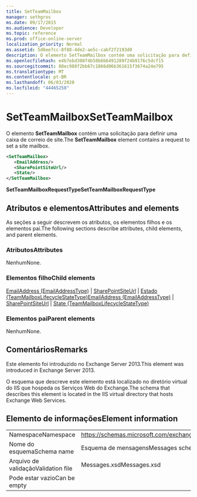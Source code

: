 ```yaml
---
title: SetTeamMailbox
manager: sethgros
ms.date: 09/17/2015
ms.audience: Developer
ms.topic: reference
ms.prod: office-online-server
localization_priority: Normal
ms.assetid: 5d6ee7cc-8f88-4de2-ae5c-cabf2f2193d0
description: O elemento SetTeamMailbox contém uma solicitação para definir uma caixa de correio de site.
ms.openlocfilehash: e4b7ebd308f4b58b6b6491289f24b9176c5dcf15
ms.sourcegitcommit: 88ec988f2bb67c1866d06b361615f3674a24e795
ms.translationtype: MT
ms.contentlocale: pt-BR
ms.lasthandoff: 06/03/2020
ms.locfileid: "44465258"
---
```

# <a name="setteammailbox"></a><span data-ttu-id="99274-103">SetTeamMailbox</span><span class="sxs-lookup"><span data-stu-id="99274-103">SetTeamMailbox</span></span>

<span data-ttu-id="99274-104">O elemento **SetTeamMailbox** contém uma solicitação para definir uma caixa de correio de site.</span><span class="sxs-lookup"><span data-stu-id="99274-104">The **SetTeamMailbox** element contains a request to set a site mailbox.</span></span> 
  
```XML
<SetTeamMailbox>
   <EmailAddress/>
   <SharePointSiteUrl/>
   <State/>
</SetTeamMailbox>
```

 <span data-ttu-id="99274-105">**SetTeamMailboxRequestType**</span><span class="sxs-lookup"><span data-stu-id="99274-105">**SetTeamMailboxRequestType**</span></span>
## <a name="attributes-and-elements"></a><span data-ttu-id="99274-106">Atributos e elementos</span><span class="sxs-lookup"><span data-stu-id="99274-106">Attributes and elements</span></span>

<span data-ttu-id="99274-107">As seções a seguir descrevem os atributos, os elementos filhos e os elementos pai.</span><span class="sxs-lookup"><span data-stu-id="99274-107">The following sections describe attributes, child elements, and parent elements.</span></span>
  
### <a name="attributes"></a><span data-ttu-id="99274-108">Atributos</span><span class="sxs-lookup"><span data-stu-id="99274-108">Attributes</span></span>

<span data-ttu-id="99274-109">Nenhum</span><span class="sxs-lookup"><span data-stu-id="99274-109">None.</span></span>
  
### <a name="child-elements"></a><span data-ttu-id="99274-110">Elementos filho</span><span class="sxs-lookup"><span data-stu-id="99274-110">Child elements</span></span>

<span data-ttu-id="99274-111">[EmailAddress (EmailAddressType)](emailaddress-emailaddresstype.md)  |  [SharePointSiteUrl](sharepointsiteurl.md)  |  [Estado (TeamMailboxLifecycleStateType)](state-teammailboxlifecyclestatetype.md)</span><span class="sxs-lookup"><span data-stu-id="99274-111">[EmailAddress (EmailAddressType)](emailaddress-emailaddresstype.md) | [SharePointSiteUrl](sharepointsiteurl.md) | [State (TeamMailboxLifecycleStateType)](state-teammailboxlifecyclestatetype.md)</span></span>
  
### <a name="parent-elements"></a><span data-ttu-id="99274-112">Elementos pai</span><span class="sxs-lookup"><span data-stu-id="99274-112">Parent elements</span></span>

<span data-ttu-id="99274-113">Nenhum</span><span class="sxs-lookup"><span data-stu-id="99274-113">None.</span></span>
  
## <a name="remarks"></a><span data-ttu-id="99274-114">Comentários</span><span class="sxs-lookup"><span data-stu-id="99274-114">Remarks</span></span>

<span data-ttu-id="99274-115">Este elemento foi introduzido no Exchange Server 2013.</span><span class="sxs-lookup"><span data-stu-id="99274-115">This element was introduced in Exchange Server 2013.</span></span>
  
<span data-ttu-id="99274-116">O esquema que descreve este elemento está localizado no diretório virtual do IIS que hospeda os Serviços Web do Exchange.</span><span class="sxs-lookup"><span data-stu-id="99274-116">The schema that describes this element is located in the IIS virtual directory that hosts Exchange Web Services.</span></span>
  
## <a name="element-information"></a><span data-ttu-id="99274-117">Elemento de informações</span><span class="sxs-lookup"><span data-stu-id="99274-117">Element information</span></span>

|||
|:-----|:-----|
|<span data-ttu-id="99274-118">Namespace</span><span class="sxs-lookup"><span data-stu-id="99274-118">Namespace</span></span>  <br/> |https://schemas.microsoft.com/exchange/services/2006/messages  <br/> |
|<span data-ttu-id="99274-119">Nome do esquema</span><span class="sxs-lookup"><span data-stu-id="99274-119">Schema name</span></span>  <br/> |<span data-ttu-id="99274-120">Esquema de mensagens</span><span class="sxs-lookup"><span data-stu-id="99274-120">Messages schema</span></span>  <br/> |
|<span data-ttu-id="99274-121">Arquivo de validação</span><span class="sxs-lookup"><span data-stu-id="99274-121">Validation file</span></span>  <br/> |<span data-ttu-id="99274-122">Messages.xsd</span><span class="sxs-lookup"><span data-stu-id="99274-122">Messages.xsd</span></span>  <br/> |
|<span data-ttu-id="99274-123">Pode estar vazio</span><span class="sxs-lookup"><span data-stu-id="99274-123">Can be empty</span></span>  <br/> ||
   

